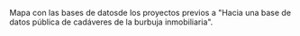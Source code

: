 Mapa con las bases de datosde los proyectos previos a "Hacia una base de datos pública de cadáveres de la burbuja inmobiliaria".
